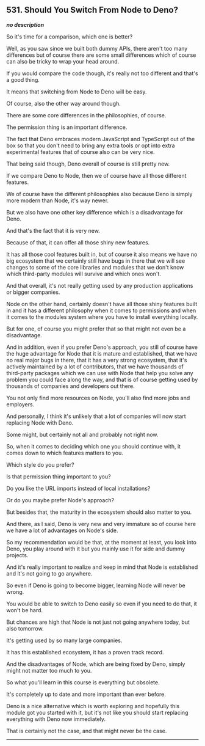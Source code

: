 ## 531. Should You Switch From Node to Deno?

<strong><em>no description</em></strong>

<v Instructor>So it's time for a comparison,</v> which one is better? 

Well, as you saw since we built both dummy APIs, there aren't too many
differences but of course there are some small differences which of course can
also be tricky to wrap your head around. 

If you would compare the code though, it's really not too different and that's a
good thing. 

It means that switching from Node to Deno will be easy. 

Of course, also the other way around though. 

There are some core differences in the philosophies, of course. 

The permission thing is an important difference. 

The fact that Deno embraces modern JavaScript and TypeScript out of the box so
that you don't need to bring any extra tools or opt into extra experimental
features that of course also can be very nice. 

That being said though, Deno overall of course is still pretty new. 

If we compare Deno to Node, then we of course have all those different features.


We of course have the different philosophies also because Deno is simply more
modern than Node, it's way newer. 

But we also have one other key difference which is a disadvantage for Deno. 

And that's the fact that it is very new. 

Because of that, it can offer all those shiny new features. 

It has all those cool features built in, but of course it also means we have no
big ecosystem that we certainly still have bugs in there that we will see
changes to some of the core libraries and modules that we don't know which
third-party modules will survive and which ones won't. 

And that overall, it's not really getting used by any production applications or
bigger companies. 

Node on the other hand, certainly doesn't have all those shiny features built in
and it has a different philosophy when it comes to permissions and when it comes
to the modules system where you have to install everything locally. 

But for one, of course you might prefer that so that might not even be a
disadvantage. 

And in addition, even if you prefer Deno's approach, you still of course have
the huge advantage for Node that it is mature and established, that we have no
real major bugs in there, that it has a very strong ecosystem, that it's
actively maintained by a lot of contributors, that we have thousands of
third-party packages which we can use with Node that help you solve any problem
you could face along the way, and that is of course getting used by thousands of
companies and developers out there. 

You not only find more resources on Node, you'll also find more jobs and
employers. 

And personally, I think it's unlikely that a lot of companies will now start
replacing Node with Deno. 

Some might, but certainly not all and probably not right now. 

So, when it comes to deciding which one you should continue with, it comes down
to which features matters to you. 

Which style do you prefer? 

Is that permission thing important to you? 

Do you like the URL imports instead of local installations? 

Or do you maybe prefer Node's approach? 

But besides that, the maturity in the ecosystem should also matter to you. 

And there, as I said, Deno is very new and very immature so of course here we
have a lot of advantages on Node's side. 

So my recommendation would be that, at the moment at least, you look into Deno,
you play around with it but you mainly use it for side and dummy projects. 

And it's really important to realize and keep in mind that Node is established
and it's not going to go anywhere. 

So even if Deno is going to become bigger, learning Node will never be wrong. 

You would be able to switch to Deno easily so even if you need to do that, it
won't be hard. 

But chances are high that Node is not just not going anywhere today, but also
tomorrow. 

It's getting used by so many large companies. 

It has this established ecosystem, it has a proven track record. 

And the disadvantages of Node, which are being fixed by Deno, simply might not
matter too much to you. 

So what you'll learn in this course is everything but obsolete. 

It's completely up to date and more important than ever before. 

Deno is a nice alternative which is worth exploring and hopefully this module
got you started with it, but it's not like you should start replacing everything
with Deno now immediately. 

That is certainly not the case, and that might never be the case. 

---